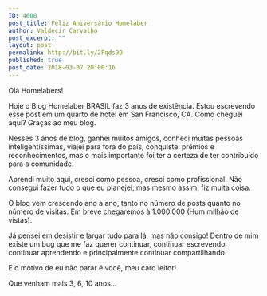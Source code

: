 ```yaml
---
ID: 4600
post_title: Feliz Aniversário Homelaber
author: Valdecir Carvalho
post_excerpt: ""
layout: post
permalink: http://bit.ly/2Fqds9O
published: true
post_date: 2018-03-07 20:00:16
---
```

Olá Homelabers!

Hoje o Blog Homelaber BRASIL faz 3 anos de existência. Estou escrevendo esse post em um quarto de hotel em San Francisco, CA. Como cheguei aqui? Graças ao meu blog.

Nesses 3 anos de blog, ganhei muitos amigos, conheci muitas pessoas inteligentíssimas, viajei para fora do país, conquistei prêmios e reconhecimentos, mas o mais importante foi ter a certeza de ter contribuído para a comunidade.

Aprendi muito aqui, cresci como pessoa, cresci como profissional. Não consegui fazer tudo o que eu planejei, mas mesmo assim, fiz muita coisa.

O blog vem crescendo ano a ano, tanto no número de posts quanto no número de visitas. Em breve chegaremos à 1.000.000 (Hum milhão de vistas).

Já pensei em desistir e largar tudo para lá, mas não consigo! Dentro de mim existe um bug que me faz querer continuar, continuar escrevendo, continuar aprendendo e principalmente continuar compartilhando.

E o motivo de eu não parar é você, meu caro leitor!

Que venham mais 3, 6, 10 anos...

&nbsp;